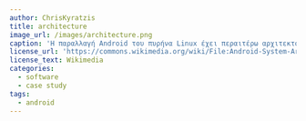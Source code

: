 ```yaml
---
author: ChrisKyratzis
title: architecture
image_url: /images/architecture.png
caption: 'Η παραλλαγή Android του πυρήνα Linux έχει περαιτέρω αρχιτεκτονικές αλλαγές που εφαρμόζονται από την Google εκτός του τυπικού κύκλου ανάπτυξης του πυρήνα Linux, όπως η συμπερίληψη στοιχείων όπως δέντρα συσκευών, ashmem, ION και διαφορετικός χειρισμός εκτός μνήμης.'
license_url: 'https://commons.wikimedia.org/wiki/File:Android-System-Architecture.svg'
license_text: Wikimedia
categories:
  - software
  - case study
tags:
  - android
---
```

